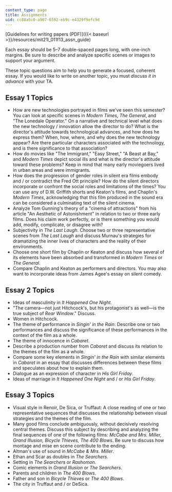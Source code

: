 ```yaml
---
content_type: page
title: Assignments
uid: cc88a5c0-a907-6592-eb9c-e4329f9efc9d
---
```


[Guidelines for writing papers (PDF)]({{< baseurl >}}/resources/mit21l_011f13_assn_guide)

Each essay should be 5–7 double-spaced pages long, with one-inch margins. Be sure to describe and analyze specific scenes or images to support your argument.

These topic questions aim to help you to generate a focused, coherent essay. If you would like to write on another topic, you must _discuss it in advance_ with your TA.

Essay 1 Topics
--------------

*   How are new technologies portrayed in films we've seen this semester? You can look at specific scenes in _Modern Times, The General_, and "The Lonedale Operator." On a narrative and technical level what does the new technology / innovation allow the director to do? What is the director's attitude towards technological advances, and how does he express them? When, how, where, and why does the new technology appear? Are there particular characters associated with the technology, and is there significance to that association?
*   How do movies like "The Immigrant," "Easy Street," "A Beast at Bay," and _Modern Times_ depict social ills and what is the director's attitude toward these problems? Keep in mind that many early moviegoers lived in urban areas and were immigrants.
*   How does the progression of gender roles in silent era films embody and / or contradict the Fred Ott principle? How do the silent directors incorporate or confront the social roles and limitations of the times? You can use any of D.W. Griffith shorts and Keaton's films, and Chaplin's _Modern Times_, acknowledging that this film produced in the sound era can be considered a culminating text of the silent cinema.
*   Analyze Tom Gunning's theory of a "cinema of attractions" from his article "An Aesthetic of Astonishment" in relation to two or three early films. Does his claim work perfectly, or is there something you would add, modify, complicate, or disagree with?
*   Subjectivity in _The Last Laugh_. Choose two or three representative scenes from _The Last Laugh_ and discuss Murnau's strategies for dramatizing the inner lives of characters and the reality of their environments.
*   Choose one short film by Chaplin or Keaton and discuss how several of its elements have been absorbed and transformed in _Modern Times_ or _The General_.
*   Compare Chaplin and Keaton as performers and directors. You may also want to incorporate ideas from James Agee's essay on silent comedy.

Essay 2 Topics
--------------

*   Ideas of masculinity in _It Happened One Night._
*   "The camera—not just Hitchcock's, but his protagonist's as well—is the true subject of _Rear Window_." Discuss.
*   Women in Hitchcock.
*   The theme of performance in _Singin' in the Rain_: Describe one or two performances and discuss the significance of these performances in the context of the film as a whole.
*   The theme of innocence in _Cabaret_.
*   Describe a production number from _Cabaret_ and discuss its relation to the themes of the film as a whole.
*   Compare some key elements in _Singin' in the Rain_ with similar elements in _Cabaret_ in an essay that discusses differences between these films and speculates about how to explain them.
*   Dialogue as an expression of character in _His Girl Friday_.
*   Ideas of marriage in _It Happened One Night_ and / or _His Girl Friday_.

Essay 3 Topics
--------------

*   Visual style in Renoir, De Sica, or Truffaut: A close reading of one or two representative sequences that discusses the relationship between visual strategies and the themes of the film.
*   Many good films conclude ambiguously, without decisively resolving central themes. Discuss this subject by describing and analyzing the final sequences of one of the following films: _McCabe and Mrs. Miller, Grand Illusion, Bicycle Thieves, The 400 Blows_. Be sure to discuss how montage and mise en scene contribute to the ending.
*   Altman's use of sound in _McCabe & Mrs. Miller_.
*   Ethan and Scar as doubles in _The Searchers_.
*   Setting in _The Searchers_ or _Rashomon_.
*   Comic elements in _Grand Illusion_ or _The Searchers_.
*   Parents and children in _The 400 Blows_.
*   Father and son in _Bicycle Thieves_ or _The 400 Blows_.
*   The city in Truffaut and / or DeSica.